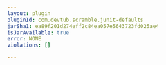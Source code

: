 ```yaml
---
layout: plugin
pluginId: com.devtub.scramble.junit-defaults
jarSha1: ea89f201d274eff2c84ea057e5643723fd025ae4
isJarAvailable: true
error: NONE
violations: []

---
```

